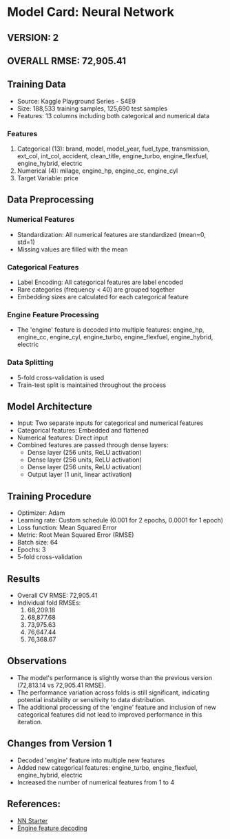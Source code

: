 # Model Card: Neural Network
## VERSION: 2
## OVERALL RMSE: 72,905.41

## Training Data
- Source: Kaggle Playground Series - S4E9
- Size: 188,533 training samples, 125,690 test samples
- Features: 13 columns including both categorical and numerical data

### Features
1. Categorical (13): brand, model, model_year, fuel_type, transmission, ext_col, int_col, accident, clean_title, engine_turbo, engine_flexfuel, engine_hybrid, electric
2. Numerical (4): milage, engine_hp, engine_cc, engine_cyl
3. Target Variable: price

## Data Preprocessing

### Numerical Features
- Standardization: All numerical features are standardized (mean=0, std=1)
- Missing values are filled with the mean

### Categorical Features
- Label Encoding: All categorical features are label encoded
- Rare categories (frequency < 40) are grouped together
- Embedding sizes are calculated for each categorical feature

### Engine Feature Processing
- The 'engine' feature is decoded into multiple features: engine_hp, engine_cc, engine_cyl, engine_turbo, engine_flexfuel, engine_hybrid, electric

### Data Splitting
- 5-fold cross-validation is used
- Train-test split is maintained throughout the process

## Model Architecture
- Input: Two separate inputs for categorical and numerical features
- Categorical features: Embedded and flattened
- Numerical features: Direct input
- Combined features are passed through dense layers:
  - Dense layer (256 units, ReLU activation)
  - Dense layer (256 units, ReLU activation)
  - Dense layer (256 units, ReLU activation)
  - Output layer (1 unit, linear activation)

## Training Procedure
- Optimizer: Adam
- Learning rate: Custom schedule (0.001 for 2 epochs, 0.0001 for 1 epoch)
- Loss function: Mean Squared Error
- Metric: Root Mean Squared Error (RMSE)
- Batch size: 64
- Epochs: 3
- 5-fold cross-validation

## Results
- Overall CV RMSE: 72,905.41
- Individual fold RMSEs:
  1. 68,209.18
  2. 68,877.68
  3. 73,975.63
  4. 76,647.44
  5. 76,368.67

## Observations
- The model's performance is slightly worse than the previous version (72,813.14 vs 72,905.41 RMSE).
- The performance variation across folds is still significant, indicating potential instability or sensitivity to data distribution.
- The additional processing of the 'engine' feature and inclusion of new categorical features did not lead to improved performance in this iteration.

## Changes from Version 1
- Decoded 'engine' feature into multiple new features
- Added new categorical features: engine_turbo, engine_flexfuel, engine_hybrid, electric
- Increased the number of numerical features from 1 to 4

## References:
- [NN Starter](https://www.kaggle.com/code/cdeotte/nn-starter-lb-72300-cv-72800)
- [Engine feature decoding](https://www.kaggle.com/competitions/playground-series-s4e9/discussion/531434)
